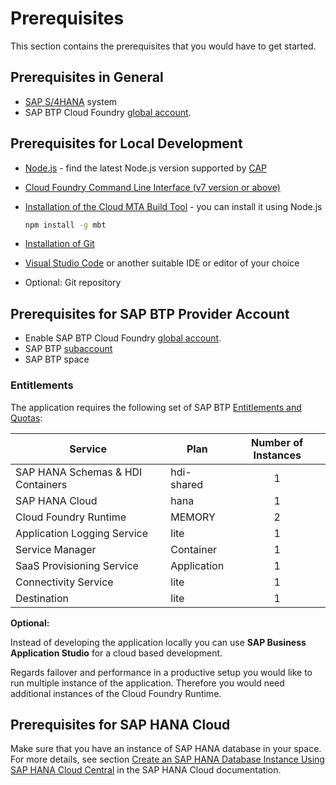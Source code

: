 # Prerequisites

This section contains the prerequisites that you would have to get started.

## Prerequisites in General

* [SAP S/4HANA](https://www.sap.com/india/products/s4hana-erp.html) system
* SAP BTP Cloud Foundry [global account](https://help.sap.com/products/BTP/65de2977205c403bbc107264b8eccf4b/8ed4a705efa0431b910056c0acdbf377.html?locale=en-US#loioc165d95ee700407eb181770901caec94).

## Prerequisites for Local Development

* [Node.js](https://nodejs.org/en/download/) - find the latest Node.js version supported by [CAP](https://cap.cloud.sap/docs/advanced/troubleshooting#node-version)
* [Cloud Foundry Command Line Interface (v7 version or above)](https://github.com/cloudfoundry/cli/wiki/V7-CLI-Installation-Guide)
* [Installation of the Cloud MTA Build Tool](https://sap.github.io/cloud-mta-build-tool/) - you can install it using Node.js
     
     ```cmd
     npm install -g mbt
     ```

* [Installation of Git](https://git-scm.com/book/en/v2/Getting-Started-Installing-Git)
* [Visual Studio Code](https://code.visualstudio.com/download) or another suitable IDE or editor of your choice
* Optional: Git repository 

## Prerequisites for SAP BTP Provider Account

* Enable SAP BTP Cloud Foundry [global account](https://developers.sap.com/tutorials/cp-cf-entitlements-add.html).
* SAP BTP [subaccount](https://help.sap.com/products/BTP/65de2977205c403bbc107264b8eccf4b/8ed4a705efa0431b910056c0acdbf377.html?locale=en-US#loio8d6e3a0fa4ab43e4a421d3ed08128afa)
* SAP BTP space

### Entitlements

The application requires the following set of SAP BTP [Entitlements and Quotas](https://help.sap.com/products/BTP/65de2977205c403bbc107264b8eccf4b/00aa2c23479d42568b18882b1ca90d79.html?locale=en-US):

| Service                           | Plan       | Number of Instances |
|-----------------------------------|------------|:-------------------:|
| SAP HANA Schemas & HDI Containers | hdi-shared |          1          |
| SAP HANA Cloud                    | hana       |          1          |
| Cloud Foundry Runtime             | MEMORY     |          2          |
| Application Logging Service       | lite       |          1          |
| Service Manager                   | Container  |          1          |
| SaaS Provisioning Service         | Application|          1          |
| Connectivity Service              | lite       |          1          |
| Destination                       | lite       |          1          |

**Optional:**

Instead of developing the application locally you can use **SAP Business Application Studio** for a cloud based development.

Regards failover and performance in a productive setup you would like to run multiple instance of the application. Therefore you would need additional instances of the Cloud Foundry Runtime.


## Prerequisites for SAP HANA Cloud

Make sure that you have an instance of SAP HANA database in your space. For more details, see section [Create an SAP HANA Database Instance Using SAP HANA Cloud Central](https://help.sap.com/viewer/9ae9104a46f74a6583ce5182e7fb20cb/hanacloud/en-US/f7febb16072b41f7ac90abf5ea1d4b86.html) in the SAP HANA Cloud documentation.

